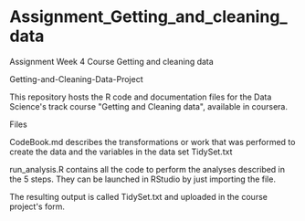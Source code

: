 # Assignment_Getting_and_cleaning_data
Assignment Week 4 Course Getting and cleaning data

Getting-and-Cleaning-Data-Project

This repository hosts the R code and documentation files for the Data Science's track course "Getting and Cleaning data", available in coursera.


Files

CodeBook.md describes the transformations or work that was performed to create the data and the variables in the data set TidySet.txt

run_analysis.R contains all the code to perform the analyses described in the 5 steps. They can be launched in RStudio by just importing the file.

The resulting output is called TidySet.txt and uploaded in the course project's form.

